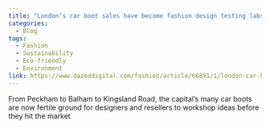 ```yaml
---
title: "London’s car boot sales have become fashion design testing labs"
categories:
  - Blog
tags:
  - Fashion
  - Sustainability
  - Eco-friendly
  - Environment
link: https://www.dazeddigital.com/fashion/article/66891/1/london-car-boot-sale-peckham-dalston-fashion-design-vintage-reseller
---
```

From Peckham to Balham to Kingsland Road, the capital’s many car boots are now fertile ground for designers and resellers to workshop ideas before they hit the market